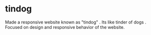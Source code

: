 # tindog
Made a responsive website known as "tindog" . Its like tinder of dogs . Focused on design and responsive behavior of the website.
